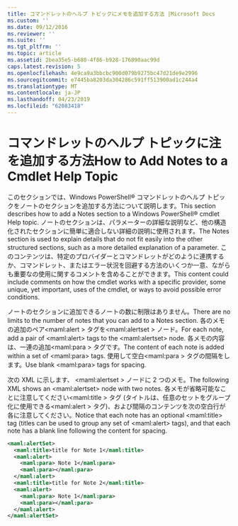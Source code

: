 ```yaml
---
title: コマンドレットのヘルプ トピックにメモを追加する方法 |Microsoft Docs
ms.custom: ''
ms.date: 09/12/2016
ms.reviewer: ''
ms.suite: ''
ms.tgt_pltfrm: ''
ms.topic: article
ms.assetid: 2bea35e5-b680-4f86-b928-176890aac99d
caps.latest.revision: 5
ms.openlocfilehash: 4e9ca9a3bbcbc900d079b9275bc47d21de9e2996
ms.sourcegitcommit: e7445ba8203da304286c591ff513900ad1c244a4
ms.translationtype: MT
ms.contentlocale: ja-JP
ms.lasthandoff: 04/23/2019
ms.locfileid: "62083418"
---
```

# <a name="how-to-add-notes-to-a-cmdlet-help-topic"></a><span data-ttu-id="f2dfa-102">コマンドレットのヘルプ トピックに注を追加する方法</span><span class="sxs-lookup"><span data-stu-id="f2dfa-102">How to Add Notes to a Cmdlet Help Topic</span></span>

<span data-ttu-id="f2dfa-103">このセクションでは、Windows PowerShell® コマンドレットのヘルプ トピックをノートのセクションを追加する方法について説明します。</span><span class="sxs-lookup"><span data-stu-id="f2dfa-103">This section describes how to add a Notes section to a Windows PowerShell® cmdlet Help topic.</span></span> <span data-ttu-id="f2dfa-104">ノートのセクションは、パラメーターの詳細な説明など、他の構造化されたセクションに簡単に適合しない詳細の説明に使用されます。</span><span class="sxs-lookup"><span data-stu-id="f2dfa-104">The Notes section is used to explain details that do not fit easily into the other structured sections, such as a more detailed explanation of a parameter.</span></span> <span data-ttu-id="f2dfa-105">このコンテンツは、特定のプロバイダーとコマンドレットがどのように連携するか、コマンドレット、またはエラー状況を回避する方法のいくつか一意、ながらも重要なの使用に関するコメントを含めることができます。</span><span class="sxs-lookup"><span data-stu-id="f2dfa-105">This content could include comments on how the cmdlet works with a specific provider, some unique, yet important, uses of the cmdlet, or ways to avoid possible error conditions.</span></span>

<span data-ttu-id="f2dfa-106">ノートのセクションに追加できるノートの数に制限はありません。</span><span class="sxs-lookup"><span data-stu-id="f2dfa-106">There are no limits to the number of notes that you can add to a Notes section.</span></span> <span data-ttu-id="f2dfa-107">各のメモの追加のペア\<maml:alert > タグを\<maml:alertset > ノード。</span><span class="sxs-lookup"><span data-stu-id="f2dfa-107">For each note, add a pair of \<maml:alert> tags to the \<maml:alertset> node.</span></span> <span data-ttu-id="f2dfa-108">各メモの内容は、一連の追加\<maml:para > タグです。</span><span class="sxs-lookup"><span data-stu-id="f2dfa-108">The content of each note is added within a set of \<maml:para> tags.</span></span> <span data-ttu-id="f2dfa-109">使用して空白\<maml:para > タグの間隔をします。</span><span class="sxs-lookup"><span data-stu-id="f2dfa-109">Use blank \<maml:para> tags for spacing.</span></span>

<span data-ttu-id="f2dfa-110">次の XML に示します、 \<maml:alertset > ノードに 2 つのメモ。</span><span class="sxs-lookup"><span data-stu-id="f2dfa-110">The following XML shows an \<maml:alertset> node with two notes.</span></span> <span data-ttu-id="f2dfa-111">各メモが省略可能なことに注意してください\<maml:title > タグ (タイトルは、任意のセットをグループ化に使用できる\<maml:alert > タグ)、および間隔のコンテンツを次の空白行が各に注意してください。</span><span class="sxs-lookup"><span data-stu-id="f2dfa-111">Notice that each note has an optional \<maml:title> tag (titles can be used to group any set of \<maml:alert> tags), and that each note has a blank line following the content for spacing.</span></span>

```xml
<maml:alertSet>
  <maml:title>title for Note 1</maml:title>
  <maml:alert>
    <maml:para> Note 1</maml:para>
    <maml:para></maml:para>
  </maml:alert>
  <maml:title>title for Note 2</maml:title>
  <maml:alert>
    <maml:para> Note 1</maml:para>
    <maml:para></maml:para>
  </maml:alert>
</maml:alertSet>
```



